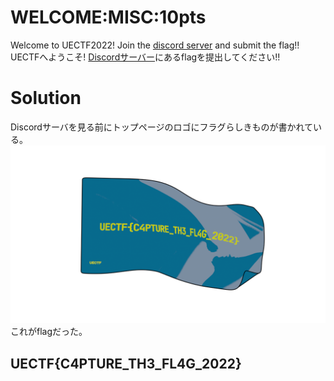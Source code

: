 # WELCOME:MISC:10pts
Welcome to UECTF2022! Join the [discord server](https://discord.gg/B65STgW3) and submit the flag!!  
UECTFへようこそ! [Discordサーバー](https://discord.gg/B65STgW3)にあるflagを提出してください!!  

# Solution
Discordサーバを見る前にトップページのロゴにフラグらしきものが書かれている。  
![202434989-0fd4c41b-90e4-4e68-9fe7-c831c7a07b45.png](202434989-0fd4c41b-90e4-4e68-9fe7-c831c7a07b45.png)  
これがflagだった。  

## UECTF{C4PTURE_TH3_FL4G_2022}